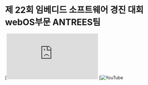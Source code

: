 # 제 22회 임베디드 소프트웨어 경진 대회 webOS부문 ANTREES팀

[![GitHub](https://github.com/webOS-ANTREES/2024ESWContest_webOS_3002/blob/main/README.md)
[![YouTube](https://www.youtube.com/results?search_query=%EB%B9%84%EB%B9%94%EB%8C%80%EC%99%95)

